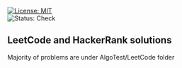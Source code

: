 [![License: MIT](https://img.shields.io/badge/License-MIT-yellow.svg)](https://opensource.org/licenses/MIT)  
![Status: Check](https://img.shields.io/github/checks-status/sagasu/Algo-DataStructures/master)  

## LeetCode and HackerRank solutions

Majority of problems are under AlgoTest/LeetCode folder